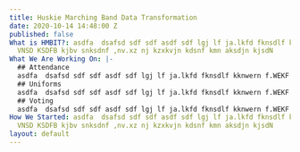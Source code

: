 ```yaml
---
title: Huskie Marching Band Data Transformation
date: 2020-10-14 14:48:00 Z
published: false
What is HMBIT?: asdfa  dsafsd sdf sdf asdf sdf lgj lf ja.lkfd fknsdlf kknwern f.WEKF
  VNSD KSDFB kjbv snksdnf ,nv.xz nj kzxkvjn kdsnf kmn aksdjn kjsdN
What We Are Working On: |-
  ## Attendance
  asdfa  dsafsd sdf sdf asdf sdf lgj lf ja.lkfd fknsdlf kknwern f.WEKF VNSD KSDFB kjbv snksdnf ,nv.xz nj kzxkvjn kdsnf kmn aksdjn kjsdN
  ## Uniforms
  asdfa  dsafsd sdf sdf asdf sdf lgj lf ja.lkfd fknsdlf kknwern f.WEKF VNSD KSDFB kjbv snksdnf ,nv.xz nj kzxkvjn kdsnf kmn aksdjn kjsdN
  ## Voting
  asdfa  dsafsd sdf sdf asdf sdf lgj lf ja.lkfd fknsdlf kknwern f.WEKF VNSD KSDFB kjbv snksdnf ,nv.xz nj kzxkvjn kdsnf kmn aksdjn kjsdN
How We Started: asdfa  dsafsd sdf sdf asdf sdf lgj lf ja.lkfd fknsdlf kknwern f.WEKF
  VNSD KSDFB kjbv snksdnf ,nv.xz nj kzxkvjn kdsnf kmn aksdjn kjsdN
layout: default
---
```



